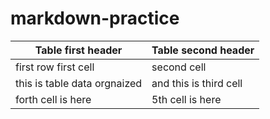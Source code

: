 # markdown-practice
|Table first header|Table second header|
|----|-----|
|first row first cell|second cell|
| this is table data orgnaized | and this is third cell |
|forth cell is here|5th cell is here|
